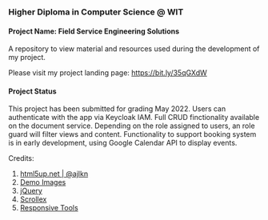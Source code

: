 ### Higher Diploma in Computer Science @ WIT

#### Project Name: Field Service Engineering Solutions 


A repository to view material and resources used during the development of my project. 

Please visit my project landing page: https://bit.ly/35qGXdW


#### Project Status

This project has been submitted for grading May 2022. Users can authenticate with the app via Keycloak IAM. Full CRUD finctionality available on the document service. Depending on the role assigned to users, an role guard will filter views and content. Functionality to support booking system is in early development, using Google Calendar API to display events.


Credits:

1. [html5up.net | @ajlkn](https://html5up.net/)
2. [Demo Images](https://unsplash.com/)
3. [jQuery](https://jquery.com/)
4. [Scrollex](https://github.com/ajlkn/jquery.scrollex)
5. [Responsive Tools](https://github.com/ajlkn/responsive-tools)
